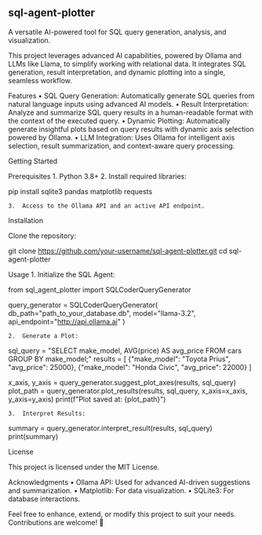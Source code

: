 ## sql-agent-plotter

A versatile AI-powered tool for SQL query generation, analysis, and visualization.

This project leverages advanced AI capabilities, powered by Ollama and LLMs like Llama, to simplify working with relational data. It integrates SQL generation, result interpretation, and dynamic plotting into a single, seamless workflow.

Features
	•	SQL Query Generation: Automatically generate SQL queries from natural language inputs using advanced AI models.
	•	Result Interpretation: Analyze and summarize SQL query results in a human-readable format with the context of the executed query.
	•	Dynamic Plotting: Automatically generate insightful plots based on query results with dynamic axis selection powered by Ollama.
	•	LLM Integration: Uses Ollama for intelligent axis selection, result summarization, and context-aware query processing.

Getting Started

Prerequisites
	1.	Python 3.8+
	2.	Install required libraries:

pip install sqlite3 pandas matplotlib requests


	3.	Access to the Ollama API and an active API endpoint.

Installation

Clone the repository:

git clone https://github.com/your-username/sql-agent-plotter.git
cd sql-agent-plotter

Usage
	1.	Initialize the SQL Agent:

from sql_agent_plotter import SQLCoderQueryGenerator

query_generator = SQLCoderQueryGenerator(
    db_path="path_to_your_database.db",
    model="llama-3.2",
    api_endpoint="http://api.ollama.ai"
)


	2.	Generate a Plot:

sql_query = "SELECT make_model, AVG(price) AS avg_price FROM cars GROUP BY make_model;"
results = [
    {"make_model": "Toyota Prius", "avg_price": 25000},
    {"make_model": "Honda Civic", "avg_price": 22000}
]

x_axis, y_axis = query_generator.suggest_plot_axes(results, sql_query)
plot_path = query_generator.plot_results(results, sql_query, x_axis=x_axis, y_axis=y_axis)
print(f"Plot saved at: {plot_path}")


	3.	Interpret Results:

summary = query_generator.interpret_result(results, sql_query)
print(summary)

License

This project is licensed under the MIT License.

Acknowledgments
	•	Ollama API: Used for advanced AI-driven suggestions and summarization.
	•	Matplotlib: For data visualization.
	•	SQLite3: For database interactions.

Feel free to enhance, extend, or modify this project to suit your needs. Contributions are welcome! 🚀

